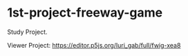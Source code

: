 # 1st-project-freeway-game
Study Project.

Viewer Project:
https://editor.p5js.org/Iuri_gab/full/fwig-xea8
